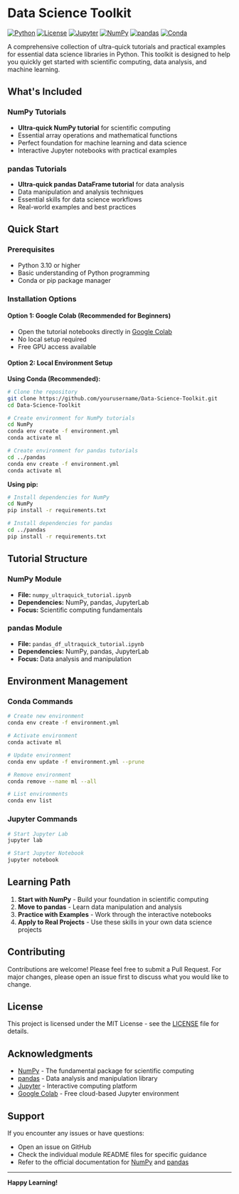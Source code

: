 # Data Science Toolkit

[![Python](https://img.shields.io/badge/Python-3.10+-blue.svg)](https://www.python.org/downloads/)
[![License](https://img.shields.io/badge/License-MIT-green.svg)](LICENSE)
[![Jupyter](https://img.shields.io/badge/Jupyter-Notebook-orange.svg)](https://jupyter.org/)
[![NumPy](https://img.shields.io/badge/NumPy-1.24+-blue.svg)](https://numpy.org/)
[![pandas](https://img.shields.io/badge/Pandas-2.0+-blue.svg)](https://pandas.pydata.org/)
[![Conda](https://img.shields.io/badge/Conda-Environment-green.svg)](https://docs.conda.io/)

A comprehensive collection of ultra-quick tutorials and practical examples for essential data science libraries in Python. This toolkit is designed to help you quickly get started with scientific computing, data analysis, and machine learning.

## What's Included

### NumPy Tutorials
- **Ultra-quick NumPy tutorial** for scientific computing
- Essential array operations and mathematical functions
- Perfect foundation for machine learning and data science
- Interactive Jupyter notebooks with practical examples

### pandas Tutorials  
- **Ultra-quick pandas DataFrame tutorial** for data analysis
- Data manipulation and analysis techniques
- Essential skills for data science workflows
- Real-world examples and best practices

## Quick Start

### Prerequisites
- Python 3.10 or higher
- Basic understanding of Python programming
- Conda or pip package manager

### Installation Options

#### Option 1: Google Colab (Recommended for Beginners)
- Open the tutorial notebooks directly in [Google Colab](https://colab.research.google.com/)
- No local setup required
- Free GPU access available

#### Option 2: Local Environment Setup

**Using Conda (Recommended):**
```bash
# Clone the repository
git clone https://github.com/yourusername/Data-Science-Toolkit.git
cd Data-Science-Toolkit

# Create environment for NumPy tutorials
cd NumPy
conda env create -f environment.yml
conda activate ml

# Create environment for pandas tutorials  
cd ../pandas
conda env create -f environment.yml
conda activate ml
```

**Using pip:**
```bash
# Install dependencies for NumPy
cd NumPy
pip install -r requirements.txt

# Install dependencies for pandas
cd ../pandas  
pip install -r requirements.txt
```

## Tutorial Structure

### NumPy Module
- **File:** `numpy_ultraquick_tutorial.ipynb`
- **Dependencies:** NumPy, pandas, JupyterLab
- **Focus:** Scientific computing fundamentals

### pandas Module  
- **File:** `pandas_df_ultraquick_tutorial.ipynb`
- **Dependencies:** NumPy, pandas, JupyterLab
- **Focus:** Data analysis and manipulation

## Environment Management

### Conda Commands
```bash
# Create new environment
conda env create -f environment.yml

# Activate environment
conda activate ml

# Update environment
conda env update -f environment.yml --prune

# Remove environment
conda remove --name ml --all

# List environments
conda env list
```

### Jupyter Commands
```bash
# Start Jupyter Lab
jupyter lab

# Start Jupyter Notebook
jupyter notebook
```

## Learning Path

1. **Start with NumPy** - Build your foundation in scientific computing
2. **Move to pandas** - Learn data manipulation and analysis
3. **Practice with Examples** - Work through the interactive notebooks
4. **Apply to Real Projects** - Use these skills in your own data science projects

## Contributing

Contributions are welcome! Please feel free to submit a Pull Request. For major changes, please open an issue first to discuss what you would like to change.

## License

This project is licensed under the MIT License - see the [LICENSE](LICENSE) file for details.

## Acknowledgments

- [NumPy](https://numpy.org/) - The fundamental package for scientific computing
- [pandas](https://pandas.pydata.org/) - Data analysis and manipulation library
- [Jupyter](https://jupyter.org/) - Interactive computing platform
- [Google Colab](https://colab.research.google.com/) - Free cloud-based Jupyter environment

## Support

If you encounter any issues or have questions:
- Open an issue on GitHub
- Check the individual module README files for specific guidance
- Refer to the official documentation for [NumPy](https://numpy.org/doc/) and [pandas](https://pandas.pydata.org/docs/)

---

**Happy Learning!**

